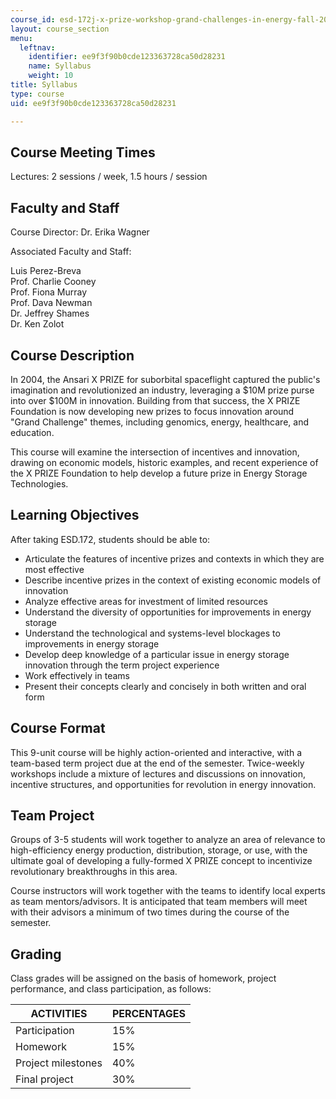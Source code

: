 ```yaml
---
course_id: esd-172j-x-prize-workshop-grand-challenges-in-energy-fall-2009
layout: course_section
menu:
  leftnav:
    identifier: ee9f3f90b0cde123363728ca50d28231
    name: Syllabus
    weight: 10
title: Syllabus
type: course
uid: ee9f3f90b0cde123363728ca50d28231

---
```


Course Meeting Times
--------------------

Lectures: 2 sessions / week, 1.5 hours / session

Faculty and Staff
-----------------

Course Director: Dr. Erika Wagner

Associated Faculty and Staff:

Luis Perez-Breva  
Prof. Charlie Cooney  
Prof. Fiona Murray  
Prof. Dava Newman  
Dr. Jeffrey Shames  
Dr. Ken Zolot

Course Description
------------------

In 2004, the Ansari X PRIZE for suborbital spaceflight captured the public's imagination and revolutionized an industry, leveraging a $10M prize purse into over $100M in innovation. Building from that success, the X PRIZE Foundation is now developing new prizes to focus innovation around "Grand Challenge" themes, including genomics, energy, healthcare, and education.

This course will examine the intersection of incentives and innovation, drawing on economic models, historic examples, and recent experience of the X PRIZE Foundation to help develop a future prize in Energy Storage Technologies.

Learning Objectives
-------------------

After taking ESD.172, students should be able to:

*   Articulate the features of incentive prizes and contexts in which they are most effective
*   Describe incentive prizes in the context of existing economic models of innovation
*   Analyze effective areas for investment of limited resources
*   Understand the diversity of opportunities for improvements in energy storage
*   Understand the technological and systems-level blockages to improvements in energy storage
*   Develop deep knowledge of a particular issue in energy storage innovation through the term project experience
*   Work effectively in teams
*   Present their concepts clearly and concisely in both written and oral form

Course Format
-------------

This 9-unit course will be highly action-oriented and interactive, with a team-based term project due at the end of the semester. Twice-weekly workshops include a mixture of lectures and discussions on innovation, incentive structures, and opportunities for revolution in energy innovation.

Team Project
------------

Groups of 3-5 students will work together to analyze an area of relevance to high-efficiency energy production, distribution, storage, or use, with the ultimate goal of developing a fully-formed X PRIZE concept to incentivize revolutionary breakthroughs in this area.

Course instructors will work together with the teams to identify local experts as team mentors/advisors. It is anticipated that team members will meet with their advisors a minimum of two times during the course of the semester.

Grading
-------

Class grades will be assigned on the basis of homework, project performance, and class participation, as follows:

| ACTIVITIES | PERCENTAGES |
| --- | --- |
| Participation | 15% |
| Homework | 15% |
| Project milestones | 40% |
| Final project | 30%